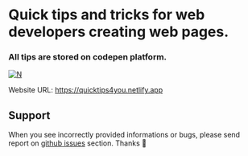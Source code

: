 # Quick tips and tricks for web developers creating web pages.

### All tips are stored on codepen platform.

[![N](https://www.imaginarycloud.com/blog/content/images/2020/06/codepen_logo.png)](https://codepen.io/)

Website URL: https://quicktips4you.netlify.app

## Support

When you see incorrectly provided informations or bugs, please send report on [github issues](https://github.com/Fiji404/Quick-Tips/issues) section.
Thanks 💖